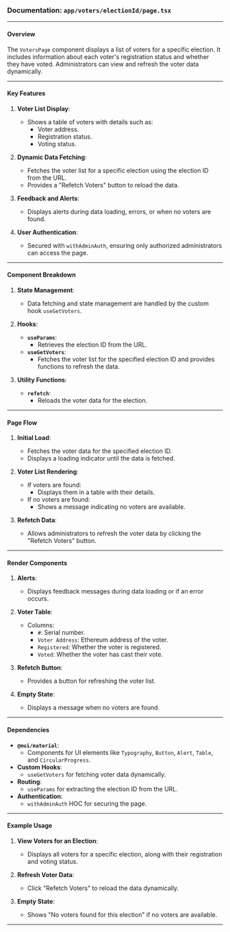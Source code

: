 ### Documentation: `app/voters/electionId/page.tsx`

---

#### **Overview**
The `VotersPage` component displays a list of voters for a specific election. It includes information about each voter's registration status and whether they have voted. Administrators can view and refresh the voter data dynamically.

---

#### **Key Features**
1. **Voter List Display**:
   - Shows a table of voters with details such as:
     - Voter address.
     - Registration status.
     - Voting status.

2. **Dynamic Data Fetching**:
   - Fetches the voter list for a specific election using the election ID from the URL.
   - Provides a "Refetch Voters" button to reload the data.

3. **Feedback and Alerts**:
   - Displays alerts during data loading, errors, or when no voters are found.

4. **User Authentication**:
   - Secured with `withAdminAuth`, ensuring only authorized administrators can access the page.

---

#### **Component Breakdown**

1. **State Management**:
   - Data fetching and state management are handled by the custom hook `useGetVoters`.

2. **Hooks**:
   - **`useParams`**:
     - Retrieves the election ID from the URL.
   - **`useGetVoters`**:
     - Fetches the voter list for the specified election ID and provides functions to refresh the data.

3. **Utility Functions**:
   - **`refetch`**:
     - Reloads the voter data for the election.

---

#### **Page Flow**

1. **Initial Load**:
   - Fetches the voter data for the specified election ID.
   - Displays a loading indicator until the data is fetched.

2. **Voter List Rendering**:
   - If voters are found:
     - Displays them in a table with their details.
   - If no voters are found:
     - Shows a message indicating no voters are available.

3. **Refetch Data**:
   - Allows administrators to refresh the voter data by clicking the "Refetch Voters" button.

---

#### **Render Components**

1. **Alerts**:
   - Displays feedback messages during data loading or if an error occurs.

2. **Voter Table**:
   - Columns:
     - `#`: Serial number.
     - `Voter Address`: Ethereum address of the voter.
     - `Registered`: Whether the voter is registered.
     - `Voted`: Whether the voter has cast their vote.

3. **Refetch Button**:
   - Provides a button for refreshing the voter list.

4. **Empty State**:
   - Displays a message when no voters are found.

---

#### **Dependencies**
- **`@mui/material`**:
  - Components for UI elements like `Typography`, `Button`, `Alert`, `Table`, and `CircularProgress`.
- **Custom Hooks**:
  - `useGetVoters` for fetching voter data dynamically.
- **Routing**:
  - `useParams` for extracting the election ID from the URL.
- **Authentication**:
  - `withAdminAuth` HOC for securing the page.

---

#### **Example Usage**

1. **View Voters for an Election**:
   - Displays all voters for a specific election, along with their registration and voting status.

2. **Refresh Voter Data**:
   - Click "Refetch Voters" to reload the data dynamically.

3. **Empty State**:
   - Shows "No voters found for this election" if no voters are available.

---
